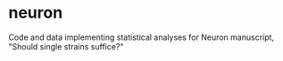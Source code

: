 # neuron
Code and data implementing statistical analyses for Neuron manuscript, "Should single strains suffice?"

